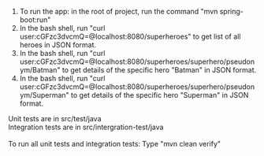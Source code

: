 1.  To run the app: in the root of project, run the command "mvn spring-boot:run" 
2.  In the bash shell, run "curl user:cGFzc3dvcmQ=@localhost:8080/superheroes" to get list of all heroes in JSON format.
3.  In the bash shell, run "curl user:cGFzc3dvcmQ=@localhost:8080/superheroes/superhero/pseudonym/Batman" to get details of the specific hero "Batman" in JSON format.
3.  In the bash shell, run "curl user:cGFzc3dvcmQ=@localhost:8080/superheroes/superhero/pseudonym/Superman" to get details of the specific hero "Superman" in JSON format.

Unit tests are in src/test/java <br/>
Integration tests are in src/intergration-test/java <br/><br/>
To run all unit tests and integration tests: Type "mvn clean verify" <br/>
